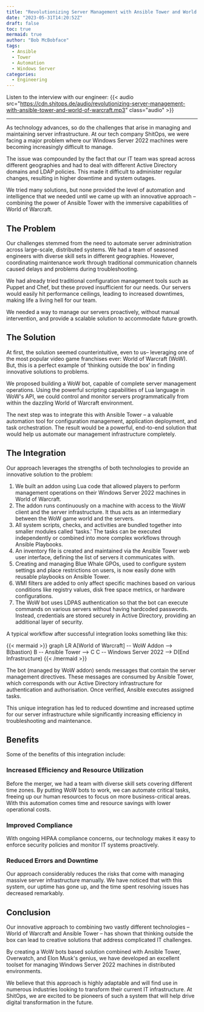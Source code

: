 ```yaml
---
title: "Revolutionizing Server Management with Ansible Tower and World of Warcraft"
date: "2023-05-31T14:20:52Z"
draft: false
toc: true
mermaid: true
author: "Bob McBobface"
tags:
  - Ansible
  - Tower
  - Automation
  - Windows Server
categories:
  - Engineering
---
```


Listen to the interview with our engineer: {{< audio src="https://cdn.shitops.de/audio/revolutionizing-server-management-with-ansible-tower-and-world-of-warcraft.mp3" class="audio" >}}

---

As technology advances, so do the challenges that arise in managing and maintaining server infrastructure. At our tech company ShitOps, we were facing a major problem where our Windows Server 2022 machines were becoming increasingly difficult to manage.

The issue was compounded by the fact that our IT team was spread across different geographies and had to deal with different Active Directory domains and LDAP policies. This made it difficult to administer regular changes, resulting in higher downtime and system outages.

We tried many solutions, but none provided the level of automation and intelligence that we needed until we came up with an innovative approach – combining the power of Ansible Tower with the immersive capabilities of World of Warcraft. 

## The Problem

Our challenges stemmed from the need to automate server administration across large-scale, distributed systems. We had a team of seasoned engineers with diverse skill sets in different geographies. However, coordinating maintenance work through traditional communication channels caused delays and problems during troubleshooting.

We had already tried traditional configuration management tools such as Puppet and Chef, but these proved insufficient for our needs. Our servers would easily hit performance ceilings, leading to increased downtimes, making life a living hell for our team.

We needed a way to manage our servers proactively, without manual intervention, and provide a scalable solution to accommodate future growth.

## The Solution

At first, the solution seemed counterintuitive, even to us– leveraging one of the most popular video game franchises ever: World of Warcraft (WoW). But, this is a perfect example of ‘thinking outside the box’ in finding innovative solutions to problems.

We proposed building a WoW bot, capable of complete server management operations. Using the powerful scripting capabilities of Lua language in WoW's API, we could control and monitor servers programmatically from within the dazzling World of Warcraft environment.

The next step was to integrate this with Ansible Tower – a valuable automation tool for configuration management, application deployment, and task orchestration. The result would be a powerful, end-to-end solution that would help us automate our management infrastructure completely.

## The Integration

Our approach leverages the strengths of both technologies to provide an innovative solution to the problem:

1. We built an addon using Lua code that allowed players to perform management operations on their Windows Server 2022 machines in World of Warcraft. 
2. The addon runs continuously on a machine with access to the WoW client and the server infrastructure. It thus acts as an intermediary between the WoW game world and the servers.
3. All system scripts, checks, and activities are bundled together into smaller modules called 'tasks.' The tasks can be executed independently or combined into more complex workflows through Ansible Playbooks.
4. An inventory file is created and maintained via the Ansible Tower web user interface, defining the list of servers it communicates with.
5. Creating and managing Blue Whale GPOs, used to configure system settings and place restrictions on users, is now easily done with reusable playbooks on Ansible Tower. 
6. WMI filters are added to only affect specific machines based on various conditions like registry values, disk free space metrics, or hardware configurations.
7. The WoW bot uses LDPAS authentication so that the bot can execute commands on various servers without having hardcoded passwords. Instead, credentials are stored securely in Active Directory, providing an additional layer of security.

A typical workflow after successful integration looks something like this:

{{< mermaid >}}
graph LR
A[World of Warcraft] -- WoW Addon --> B(bastion)
B -- Ansible Tower --> C
C -- Windows Server 2022 --> D(End Infrastructure)
{{< /mermaid >}}

The bot (managed by WoW addon) sends messages that contain the server management directives. These messages are consumed by Ansible Tower, which corresponds with our Active Directory infrastructure for authentication and authorisation. Once verified, Ansible executes assigned tasks.

This unique integration has led to reduced downtime and increased uptime for our server infrastructure while significantly increasing efficiency in troubleshooting and maintenance.

## Benefits

Some of the benefits of this integration include:

### Increased Efficiency and Resource Utilization

Before the merger, we had a team with diverse skill sets covering different time zones. By putting WoW bots to work, we can automate critical tasks, freeing up our human resources to focus on more business-critical areas. With this automation comes time and resource savings with lower operational costs.

### Improved Compliance

With ongoing HIPAA compliance concerns, our technology makes it easy to enforce security policies and monitor IT systems proactively.

### Reduced Errors and Downtime

Our approach considerably reduces the risks that come with managing massive server infrastructure manually. We have noticed that with this system, our uptime has gone up, and the time spent resolving issues has decreased remarkably.

## Conclusion

Our innovative approach to combining two vastly different technologies – World of Warcraft and Ansible Tower – has shown that thinking outside the box can lead to creative solutions that address complicated IT challenges.

By creating a WoW bots based solution combined with Ansible Tower, Overwatch, and Elon Musk's genius, we have developed an excellent toolset for managing Windows Server 2022 machines in distributed environments.

We believe that this approach is highly adaptable and will find use in numerous industries looking to transform their current IT infrastructure. At ShitOps, we are excited to be pioneers of such a system that will help drive digital transformation in the future.

